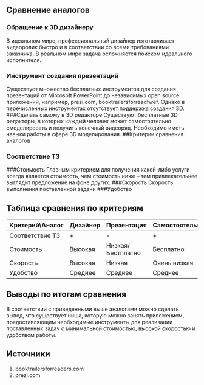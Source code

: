 ﻿## Сравнение аналогов
### Обращение к 3D дизайнеру
В идеальном мире, профессиональный дизайнер изготавливает видеоролик быстро и в соответствии со всеми требованиями заказчика. В реальном мире задача осложняется поиском идеального исполнителя.
### Инструмент создания презентаций
Существует множество бесплатных инструментов для создания презентаций от Mircosoft PowerPoint до независимых open source приложений, например, prezi.com, booktrailersforreadfwef. Однако в перечисленных инструментах отсутствует поддержка создания 3D.
###Сделать самому в 3D редакторе
Существуют бесплатные 3D редакторы, в которых каждый человек может самостоятельно смоделировать и получить конечный видеоряд. Необходимо иметь навыки работы в сфере 3D моделирования.
##Критерии сравнения аналогов
### Соответствие ТЗ

###Стоимость
Главным критерием для получения какой-либо услуги всегда является стоимость, чем стоимость ниже – тем привлекательнее выглядит предложение на фоне других.
###Скорость
Скорость выполнения поставленной задачи 
###Удобство
## Таблица сравнения по критериям
Критерий\Аналог | Дизайнер | Презентация| Самостоятельно
------------ | ------------- | ------------- |------------- 
Соответствие ТЗ |+| -|+
Стоимость | Высокая | Низкая/Бестплатно |Бесплатно
Скорость | Высокая | Низкая | Очень низкая
Удобство | Среднее | Среднее |  Среднее 
## Выводы по итогам сравнения
В соответствии с приведенными выше аналогами можно сделать вывод, что существует ниша, которую можно занять приложением, предоставляющим необходимые инструменты для реализации поставленных задач с минимальной стоимостью, высокой скоростью и удобством работы.
## Источники

1. booktrailersforreaders.com
2. prezi.com
